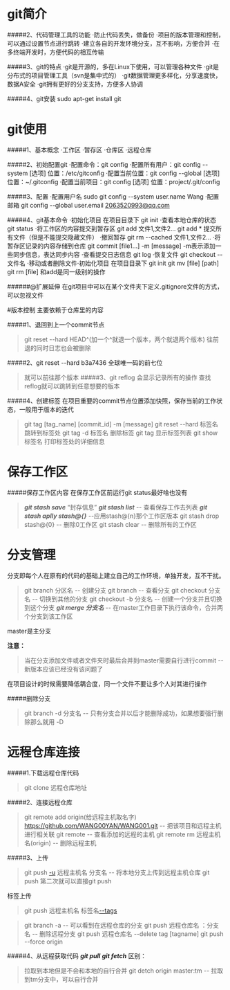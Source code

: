 # git简介
#####2、代码管理工具的功能
    ·防止代码丢失，做备份
    ·项目的版本管理和控制，可以通过设置节点进行跳转
    ·建立各自的开发环境分支，互不影响，方便合并
    ·在多终端开发时，方便代码的相互传输

#####3、git的特点
    ·git是开源的，多在Linux下使用，可以管理各种文件
    ·git是分布式的项目管理工具（svn是集中式的）
    ·git数据管理更多样化，分享速度快，数据A安全
    ·git拥有更好的分支支持，方便多人协调

#####4、git安装
    sudo apt-get install git

# git使用
#####1、基本概念
    ·工作区
    ·暂存区
    ·仓库区
    ·远程仓库

#####2、初始配置git
    ·配置命令：git config
        ·配置所有用户：git config --system [选项]   位置：/etc/gitconfig
        ·配置当前位置：git config --global [选项]   位置：~/.gitconfig
        ·配置当前项目：git config [选项]    位置：project/.git/config
    
#####3、配置
    ·配置用户名
        sudo git config --system user.name Wang
    ·配置邮箱
        git config --global user.email 2063520993@qq.com
    
    
#####4、git基本命令
    ·初始化项目
        在项目目录下 git init
    ·查看本地仓库的状态
        git status
    ·将工作区的内容提交到暂存区
        git add 文件1,文件2...
        git add * 提交所有文件（但是不能提交隐藏文件）
    ·撤回暂存
        git rm --cached 文件1,文件2...
    ·将暂存区记录的内容存储到仓库
        git commit [file1...] -m [message]
        -m表示添加一些同步信息，表达同步内容
    ·查看提交日志信息
        git log
    ·恢复文件
        git checkout -- 文件名
    ·移动或者删除文件·初始化项目
        在项目目录下 git init
        git mv [file] [path]
        git rm [file]
        和add是同一级别的操作



######@扩展延伸
    在git项目中可以在某个文件夹下定义.gitignore文件的方式，可以忽视文件


#版本控制
主要依赖于仓库里的内容

#####1、退回到上一个commit节点
>git reset --hard HEAD^(加一个^就退一个版本，两个就退两个版本)
>往前退的同时日志也会被删除

#####2、git reset --hard b3a7436
全球唯一码的前七位
>就可以前往那个版本
#####3、git reflog
会显示记录所有的操作
>查找reflog就可以跳转到任意想要的版本

#####4、创建标签
在项目重要的commit节点位置添加快照，保存当前的工作状态，一般用于版本的迭代
>git tag [tag_name] [commit_id] -m [message]
>git reset --hard 标签名 跳转到标签处
>git tag -d 标签名 删除标签
>git tag 显示标签列表
>git show 标签名 打印标签处的详细信息

# 保存工作区

#####保存工作区内容
在保存工作区前运行git status最好啥也没有
>***git stash save*** “封存信息”
>***git stash list*** -- 查看保存工作去列表
>***git stash aplly stash@{}*** --应用stash@{n}那个工作区版本
>git stash drop stash@{0} -- 删除0工作区
>git stash clear -- 删除所有的工作区

# 分支管理
分支即每个人在原有的代码的基础上建立自己的工作环境，单独开发，互不干扰。
>git branch 分区名 -- 创建分支
>git branch -- 查看分支
>git checkout 分支名 -- 切换到其他的分支
>git checkout -b 分支名 -- 创建一个分支并且切换到这个分支
>***git merge 分支名*** -- 在master工作目录下执行该命令，合并两个分支到该工作区

master是主分支

**注意：**
>当在分支添加文件或者文件夹时最后合并到master需要自行进行commit -- 新版本应该已经没有该问题了

在项目设计的时候需要降低耦合度，同一个文件不要让多个人对其进行操作

#####删除分支
>git branch -d 分支名 -- 只有分支合并以后才能删除成功，如果想要强行删除那么就用 -D

# 远程仓库连接

#####1.下载远程仓库代码
>git clone 远程仓库地址

#####2、连接远程仓库
>git remote add origin(给远程主机取名字) https://github.com/WANG00YAN/WANG001.git -- 把该项目和远程主机进行相关联
>git remote -- 查看添加的远程的主机
>git remote rm 远程主机名(origin) -- 删除远程主机

#####3、上传
>git push [-u](第一次上传需要的参数) 远程主机名 分支名 -- 将本地分支上传到远程主机仓库
>git push 第二次就可以直接git push

标签上传
>git push 远程主机名 标签名[--tags](上传所有标签)

>git branch -a -- 可以看到在远程仓库的分支
>git push 远程仓库名 ：分支名 -- 删除远程分支
>git push 远程仓库名 --delete tag [tagname]
>git push --force origin

#####4、从远程获取代码
***git pull***
***git fetch***
区别：
>拉取到本地但是不会和本地的自行合并
>git detch origin master:tm -- 拉取到tm分支中，可以自行合并


